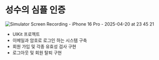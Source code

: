 # 성수의 심플 인증

![Simulator Screen Recording - iPhone 16 Pro - 2025-04-20 at 23 45 21](https://github.com/user-attachments/assets/1dd9e471-2b28-4071-b539-8f25d281e4eb)

- UIKit 프로젝트
- 이메일과 암호로 로그인 하는 시스템 구축
- 회원 가입 및 각종 유효성 검사 구현
- 로그아웃 및 회원 탈퇴 구현

